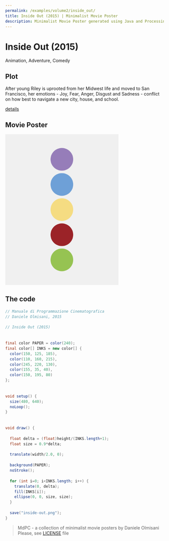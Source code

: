 ```yaml
---
permalink: /examples/volume2/inside_out/
title: Inside Out (2015) | Minimalist Movie Poster
description: Minimalist Movie Poster generated using Java and Processing.
---
```


# Inside Out (2015)

Animation, Adventure, Comedy

## Plot
After young Riley is uprooted from her Midwest life and moved to San Francisco, her emotions - Joy, Fear, Anger, Disgust and Sadness - conflict on how best to navigate a new city, house, and school.

[details](https://www.imdb.com/title/tt2096673/)

## Movie Poster
<img src="inside-out.png"  width="360px" title="Inside Out">


## The code
```java
// Manuale di Programmazione Cinematografica
// Daniele Olmisani, 2015

// Inside Out (2015)


final color PAPER = color(240);
final color[] INKS = new color[] {
  color(150, 125, 185),
  color(110, 160, 215),
  color(245, 220, 130),
  color(155, 35, 40),
  color(150, 195, 80)
};


void setup() {
  size(480, 640);
  noLoop();
}


void draw() {
  
  float delta = (float)height/(INKS.length+1);
  float size = 0.9*delta;
  
  translate(width/2.0, 0);
  
  background(PAPER);
  noStroke();
  
  for (int i=0; i<INKS.length; i++) {
    translate(0, delta);
    fill(INKS[i]);
    ellipse(0, 0, size, size);
  }
   
  save("inside-out.png");
}

```

> MdPC - a collection of minimalist movie posters
> by Daniele Olmisani
> Please, see [LICENSE](../../../LICENSE) file
